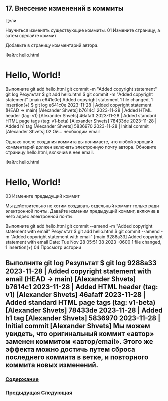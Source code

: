 ##  17. Внесение изменений в коммиты

Цели

Научиться изменять существующие коммиты.
01 Измените страницу, а затем сделайте коммит

Добавьте в страницу комментарий автора.

Файл: hello.html
<!-- Author: Alexander Shvets -->
<html>
  <head>
  </head>
  <body>
    <h1>Hello, World!</h1>
  </body>
</html>
Выполните
git add hello.html
git commit -m "Added copyright statement"
git log
Результат
$ git add hello.html
$ git commit -m "Added copyright statement"
[main e641c0e] Added copyright statement
 1 file changed, 1 insertion(+)
$ git log
e641c0e 2023-11-28 | Added copyright statement (HEAD -> main) [Alexander Shvets]
b7614c1 2023-11-28 | Added HTML header (tag: v1) [Alexander Shvets]
46afaff 2023-11-28 | Added standard HTML page tags (tag: v1-beta) [Alexander Shvets]
78433de 2023-11-28 | Added h1 tag [Alexander Shvets]
5836970 2023-11-28 | Initial commit [Alexander Shvets]
02 Ой... необходим email

Однако после создания коммита вы понимаете, что любой хороший комментарий должен включать электронную почту автора. Обновите страницу hello.html, включив в нее email.

Файл: hello.html
<!-- Author: Alexander Shvets (alex@githowto.com) -->
<html>
  <head>
  </head>
  <body>
    <h1>Hello, World!</h1>
  </body>
</html>
03 Измените предыдущий коммит

Мы действительно не хотим создавать отдельный коммит только ради электронной почты. Давайте изменим предыдущий коммит, включив в него адрес электронной почты.

Выполните
git add hello.html
git commit --amend -m "Added copyright statement with email"
Результат
$ git add hello.html
$ git commit --amend -m "Added copyright statement with email"
[main 9288a33] Added copyright statement with email
 Date: Tue Nov 28 05:51:38 2023 -0600
 1 file changed, 1 insertion(+)
04 Просмотр истории

Выполните
git log
Результат
$ git log
9288a33 2023-11-28 | Added copyright statement with email (HEAD -> main) [Alexander Shvets]
b7614c1 2023-11-28 | Added HTML header (tag: v1) [Alexander Shvets]
46afaff 2023-11-28 | Added standard HTML page tags (tag: v1-beta) [Alexander Shvets]
78433de 2023-11-28 | Added h1 tag [Alexander Shvets]
5836970 2023-11-28 | Initial commit [Alexander Shvets]
Мы можем увидеть, что оригинальный коммит «автор» заменен коммитом «автор/email». Этого же эффекта можно достичь путем сброса последнего коммита в ветке, и повторного коммита новых изменений.
---

### [Содержание](./bookgit.md)
### [Предыдущая](./book17.md)   [Следующая](./book19.md)